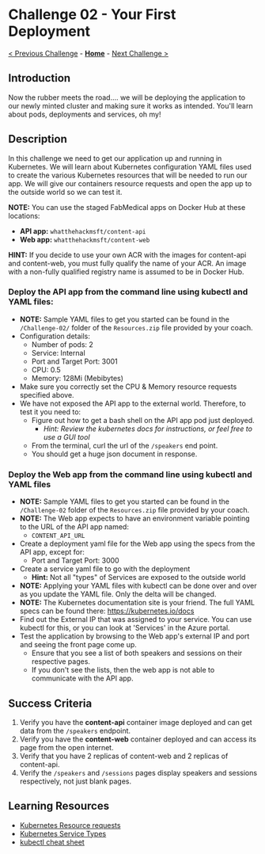 # Challenge 02 - Your First Deployment

[< Previous Challenge](./Challenge-01-cluster.md) - **[Home](../README.md)** - [Next Challenge >](./Challenge-03-monitoring.md)

## Introduction

Now the rubber meets the road.... we will be deploying the application to our newly minted cluster and making sure it works as intended. You'll learn about pods, deployments and services, oh my!

## Description

In this challenge we need to get our application up and running in Kubernetes. We will learn about Kubernetes configuration YAML files used to create the various Kubernetes resources that will be needed to run our app. We will give our containers resource requests and open the app up to the outside world so we can test it.

**NOTE:** You can use the staged FabMedical apps on Docker Hub at these locations:
- **API app:** `whatthehackmsft/content-api`
- **Web app:** `whatthehackmsft/content-web`

**HINT:** If you decide to use your own ACR with the images for content-api and content-web, you must fully qualify the name of your ACR. An image with a non-fully qualified registry name is assumed to be in Docker Hub. 

### Deploy the **API app** from the command line using kubectl and YAML files:

- **NOTE:** Sample YAML files to get you started can be found in the `/Challenge-02/` folder of the `Resources.zip` file provided by your coach.
- Configuration details:
  - Number of pods: 2
  - Service: Internal
  - Port and Target Port: 3001
  - CPU: 0.5
  - Memory: 128Mi (Mebibytes)
- Make sure you correctly set the CPU & Memory resource requests specified above.
- We have not exposed the API app to the external world. Therefore, to test it you need to:
	- Figure out how to get a bash shell on the API app pod just deployed.
    	- _Hint: Review the kubernetes docs for instructions, or feel free to use a GUI tool_
	- From the terminal, curl the url of the `/speakers` end point.
	- You should get a huge json document in response.
   
### Deploy the Web app from the command line using kubectl and YAML files
- **NOTE:** Sample YAML files to get you started can be found in the `/Challenge-02` folder of the `Resources.zip` file provided by your coach.
- **NOTE:** The Web app expects to have an environment variable pointing to the URL of the API app named:
	- `CONTENT_API_URL`
- Create a deployment yaml file for the Web app using the specs from the API app, except for:
	- Port and Target Port: 3000
- Create a service yaml file to go with the deployment
	- **Hint:** Not all "types" of Services are exposed to the outside world
- **NOTE:** Applying your YAML files with kubectl can be done over and over as you update the YAML file. Only the delta will be changed.
- **NOTE:** The Kubernetes documentation site is your friend. The full YAML specs can be found there: <https://kubernetes.io/docs>
- Find out the External IP that was assigned to your service. You can use kubectl for this, or you can look at 'Services' in the Azure portal.
- Test the application by browsing to the Web app's external IP and port and seeing the front page come up.
	- Ensure that you see a list of both speakers and sessions on their respective pages.
	- If you don't see the lists, then the web app is not able to communicate with the API app.

## Success Criteria

1. Verify you have the **content-api** container image deployed and can get data from the `/speakers` endpoint.
1. Verify you have the **content-web** container deployed and can access its page from the open internet.
1. Verify that you have 2 replicas of content-web and 2 replicas of content-api.
1. Verify the `/speakers` and `/sessions` pages display speakers and sessions respectively, not just blank pages.

## Learning Resources

* [Kubernetes Resource requests](https://kubernetes.io/docs/concepts/configuration/manage-resources-containers/#requests-and-limits)
* [Kubernetes Service Types](https://kubernetes.io/docs/concepts/services-networking/service/#publishing-services-service-types)
* [kubectl cheat sheet](https://kubernetes.io/docs/reference/kubectl/cheatsheet/)
